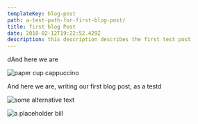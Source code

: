 ```yaml
---
templateKey: blog-post
path: a-test-path-for-first-blog-post/
title: first blog Post
date: 2018-02-12T19:22:52.429Z
description: this description describes the first test post
---
```

dAnd here we are

![paper cup cappuccino](/img/cappuccino.jpg)

And here we are, writing our first blog post, as a testd

![some alternative text](/img/coffee-foreground-woman-on-laptop-behind.jpg)

![a placeholder bill](http://fillmurray.com/g/200/300)
